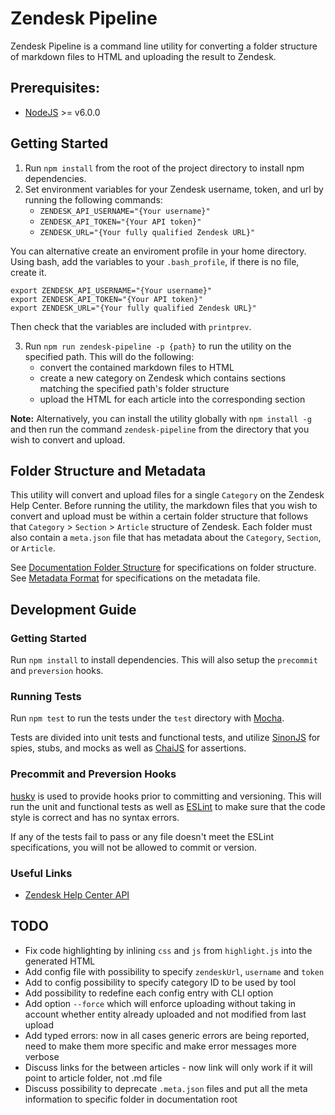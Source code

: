# Zendesk Pipeline

Zendesk Pipeline is a command line utility for converting a folder structure of markdown files to HTML and uploading the result to Zendesk.

## Prerequisites:

- [NodeJS](https://nodejs.org) >= v6.0.0

## Getting Started

1. Run `npm install` from the root of the project directory to install npm dependencies.
2. Set environment variables for your Zendesk username, token, and url by running the following commands:
    - `ZENDESK_API_USERNAME="{Your username}"`
    - `ZENDESK_API_TOKEN="{Your API token}"`
    - `ZENDESK_URL="{Your fully qualified Zendesk URL}"`

You can alternative create an enviroment profile in your home directory. Using bash, add the variables to your `.bash_profile`, if there is no file, create it.

```
export ZENDESK_API_USERNAME="{Your username}"
export ZENDESK_API_TOKEN="{Your API token}"
export ZENDESK_URL="{Your fully qualified Zendesk URL}"

```
    
Then check that the variables are included with `printprev`.

3. Run `npm run zendesk-pipeline -p {path}` to run the utility on the specified path. This will do the following:
    - convert the contained markdown files to HTML
    - create a new category on Zendesk which contains sections matching the specified path's folder structure
    - upload the HTML for each article into the corresponding section

**Note:** Alternatively, you can install the utility globally with `npm install -g` and then run the command `zendesk-pipeline` from the directory that you wish to convert and upload.

## Folder Structure and Metadata

This utility will convert and upload files for a single `Category` on the Zendesk Help Center. Before running the utility, the markdown files that you wish to convert and upload must be within a certain folder structure that follows that `Category` > `Section` > `Article` structure of Zendesk. Each folder must also contain a `meta.json` file that has metadata about the `Category`, `Section`, or `Article`.

See [Documentation Folder Structure](docs/folder-structure.md) for specifications on folder structure.
See [Metadata Format](docs/metadata.md) for specifications on the metadata file.

## Development Guide

### Getting Started

Run `npm install` to install dependencies. This will also setup the `precommit` and `preversion` hooks.

### Running Tests

Run `npm test` to run the tests under the `test` directory with [Mocha](https://github.com/mochajs/mocha).

Tests are divided into unit tests and functional tests, and utilize [SinonJS](http://sinonjs.org/) for spies, stubs, and mocks as well as [ChaiJS](http://chaijs.com/) for assertions.

### Precommit and Preversion Hooks

[husky](https://github.com/typicode/husky) is used to provide hooks prior to committing and versioning. This will run the unit and functional tests as well as [ESLint](http://eslint.org/) to make sure that the code style is correct and has no syntax errors.

If any of the tests fail to pass or any file doesn't meet the ESLint specifications, you will not be allowed to commit or version.

### Useful Links

- [Zendesk Help Center API](https://developer.zendesk.com/rest_api/docs/help_center/introduction)

## TODO

- Fix code highlighting by inlining `css` and `js` from `highlight.js` into the generated HTML
- Add config file with possibility to specify `zendeskUrl`, `username` and `token`
- Add to config possibility to specify category ID to be used by tool
- Add possibility to redefine each config entry with CLI option
- Add option `--force` which will enforce uploading without taking in account whether entity already uploaded and not modified from last upload
- Add typed errors: now in all cases generic errors are being reported, need to make them more specific and make error messages more verbose
- Discuss links for the between articles - now link will only work if it will point to article folder, not .md file
- Discuss possibility to deprecate `.meta.json` files and put all the meta information to specific folder in documentation root

